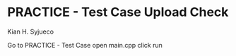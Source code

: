 # PRACTICE - Test Case Upload Check

Kian H. Syjueco

Go to PRACTICE - Test Case
open main.cpp
click run

